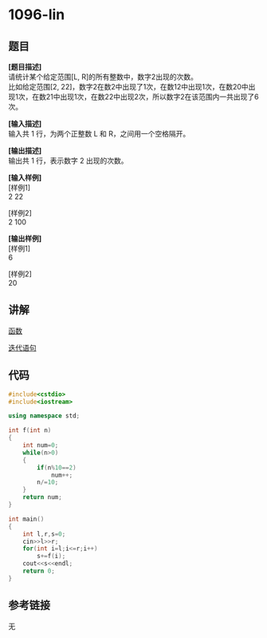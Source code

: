 # 1096-lin
## 题目  
**[题目描述]**  
请统计某个给定范围[L, R]的所有整数中，数字2出现的次数。  
比如给定范围[2, 22]，数字2在数2中出现了1次，在数12中出现1次，在数20中出现1次，在数21中出现1次，在数22中出现2次，所以数字2在该范围内一共出现了6次。  

**[输入描述]**   
输入共 1 行，为两个正整数 L 和 R，之间用一个空格隔开。  

**[输出描述]**  
输出共 1 行，表示数字 2 出现的次数。  

**[输入样例]**  
[样例1]  
2 22  

[样例2]  
2 100  

**[输出样例]**  
[样例1]  
6  

[样例2]  
20  

## 讲解  
[函数]([1])  

[迭代语句]([2])  

## 代码  

```cpp
#include<cstdio>
#include<iostream>

using namespace std;

int f(int n)
{
	int num=0;
	while(n>0)
	{
		if(n%10==2)
			num++;
		n/=10;
	}
	return num;
}

int main()
{
	int l,r,s=0;
	cin>>l>>r;
	for(int i=l;i<=r;i++)
		s+=f(i);
	cout<<s<<endl;
	return 0;
}
```

## 参考链接  
无  
